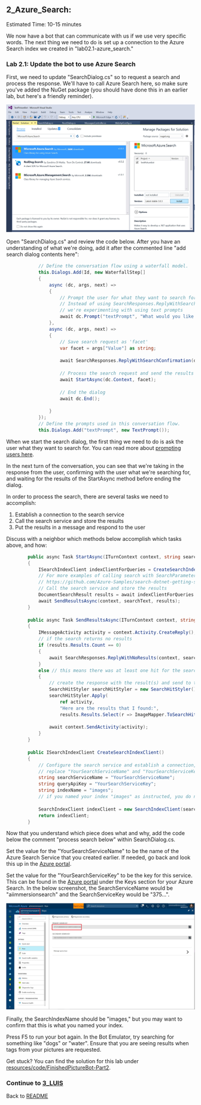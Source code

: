 ## 2_Azure_Search:
Estimated Time: 10-15 minutes

We now have a bot that can communicate with us if we use very specific words. The next thing we need to do is set up a connection to the Azure Search index we created in "lab02.1-azure_search." 

### Lab 2.1: Update the bot to use Azure Search

First, we need to update "SearchDialog.cs" so to request a search and process the response. We'll have to call Azure Search here, so make sure you've added the NuGet package (you should have done this in an earlier lab, but here's a friendly reminder).

![Azure Search NuGet](./resources/assets/AzureSearchNuGet.jpg) 

Open "SearchDialog.cs" and review the code below. After you have an understanding of what we're doing, add it after the commented line "add search dialog contents here":
```csharp
            // Define the conversation flow using a waterfall model.
            this.Dialogs.Add(Id, new WaterfallStep[]
            {
                async (dc, args, next) =>
                {
                    // Prompt the user for what they want to search for.
                    // Instead of using SearchResponses.ReplyWithSearchRequest,
                    // we're experimenting with using text prompts
                    await dc.Prompt("textPrompt", "What would you like to search for?");
                },
                async (dc, args, next) =>
                {
                    // Save search request as 'facet'
                    var facet = args["Value"] as string;

                    await SearchResponses.ReplyWithSearchConfirmation(dc.Context, facet);

                    // Process the search request and send the results to the user
                    await StartAsync(dc.Context, facet);

                    // End the dialog
                    await dc.End();

                }
            });
            // Define the prompts used in this conversation flow.
            this.Dialogs.Add("textPrompt", new TextPrompt());
```
When we start the search dialog, the first thing we need to do is ask the user what they want to search for. You can read more about [prompting users here](https://docs.microsoft.com/en-us/azure/bot-service/bot-builder-prompts?view=azure-bot-service-4.0&tabs=csharp).  

In the next turn of the conversation, you can see that we're taking in the response from the user, confirming with the user what we're searching for, and waiting for the results of the StartAsync method before ending the dialog.

In order to process the search, there are several tasks we need to accomplish:
1.  Establish a connection to the search service
2.  Call the search service and store the results
3.  Put the results in a message and respond to the user

Discuss with a neighbor which methods below accomplish which tasks above, and how:
```csharp
        public async Task StartAsync(ITurnContext context, string searchText)
        {
            ISearchIndexClient indexClientForQueries = CreateSearchIndexClient();
            // For more examples of calling search with SearchParameters, see
            // https://github.com/Azure-Samples/search-dotnet-getting-started/blob/master/DotNetHowTo/DotNetHowTo/Program.cs.  
            // Call the search service and store the results
            DocumentSearchResult results = await indexClientForQueries.Documents.SearchAsync(searchText);
            await SendResultsAsync(context, searchText, results);
        }

        public async Task SendResultsAsync(ITurnContext context, string searchText, DocumentSearchResult results)
        {
            IMessageActivity activity = context.Activity.CreateReply();
            // if the search returns no results
            if (results.Results.Count == 0)
            {
                await SearchResponses.ReplyWithNoResults(context, searchText);
            }
            else // this means there was at least one hit for the search
            {
                // create the response with the result(s) and send to the user
                SearchHitStyler searchHitStyler = new SearchHitStyler();
                searchHitStyler.Apply(
                    ref activity,
                    "Here are the results that I found:",
                    results.Results.Select(r => ImageMapper.ToSearchHit(r)).ToList().AsReadOnly());

                await context.SendActivity(activity);
            }
        }

        public ISearchIndexClient CreateSearchIndexClient()
        {
            // Configure the search service and establish a connection, call it in StartAsync()
            // replace "YourSearchServiceName" and "YourSearchServiceKey" with your search service values
            string searchServiceName = "YourSearchServiceName";
            string queryApiKey = "YourSearchServiceKey";
            string indexName = "images";
            // if you named your index "images" as instructed, you do not need to change this value

            SearchIndexClient indexClient = new SearchIndexClient(searchServiceName, indexName, new SearchCredentials(queryApiKey));
            return indexClient;
        }
```

Now that you understand which piece does what and why, add the code below the comment "process search below" within SearchDialog.cs.  

Set the value for the "YourSearchServiceName" to be the name of the Azure Search Service that you created earlier.  If needed, go back and look this up in the [Azure portal](https://portal.azure.com).  

Set the value for the "YourSearchServiceKey" to be the key for this service.  This can be found in the [Azure portal](https://portal.azure.com) under the Keys section for your Azure Search.  In the below screenshot, the SearchServiceName would be "aiimmersionsearch" and the SearchServiceKey would be "375...".  

![Azure Search Settings](./resources/assets/AzureSearchSettings.jpg) 

Finally, the SearchIndexName should be "images," but you may want to confirm that this is what you named your index.  

Press F5 to run your bot again.  In the Bot Emulator, try searching for something like "dogs" or "water".  Ensure that you are seeing results when tags from your pictures are requested.  

Get stuck? You can find the solution for this lab under [resources/code/FinishedPictureBot-Part2](./resources/code/FinishedPictureBot-Part2).  

### Continue to [3_LUIS](./3_LUIS.md)  
Back to [README](./0_README.md)
